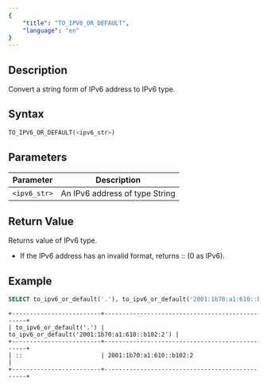 ```yaml
---
{
    "title": "TO_IPV6_OR_DEFAULT",
    "language": "en"
}
---
```


## Description
Convert a string form of IPv6 address to IPv6 type.

## Syntax
```sql
TO_IPV6_OR_DEFAULT(<ipv6_str>)
```

## Parameters
| Parameter | Description                                      |
|-----------|--------------------------------------------------|
| `<ipv6_str>`      | An IPv6 address of type String |


## Return Value
Returns value of IPv6 type.
- If the IPv6 address has an invalid format, returns :: (0 as IPv6).


## Example
```sql
SELECT to_ipv6_or_default('.'), to_ipv6_or_default('2001:1b70:a1:610::b102:2');
```
```text
+-------------------------+------------------------------------------------+
| to_ipv6_or_default('.') | to_ipv6_or_default('2001:1b70:a1:610::b102:2') |
+-------------------------+------------------------------------------------+
| ::                      | 2001:1b70:a1:610::b102:2                       |
+-------------------------+------------------------------------------------+
```
